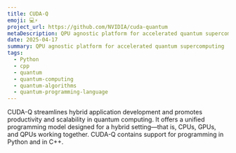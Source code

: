 ```yaml
---
title: CUDA-Q
emoji: 💻⚡
project_url: https://github.com/NVIDIA/cuda-quantum
metaDescription: QPU agnostic platform for accelerated quantum supercomputing
date: 2025-04-17
summary: QPU agnostic platform for accelerated quantum supercomputing
tags:
  - Python
  - cpp
  - quantum
  - quantum-computing
  - quantum-algorithms
  - quantum-programming-language
---
```


CUDA-Q streamlines hybrid application development and promotes productivity and scalability in quantum computing. It offers a unified programming model designed for a hybrid setting—that is, CPUs, GPUs, and QPUs working together. CUDA-Q contains support for programming in Python and in C++.
